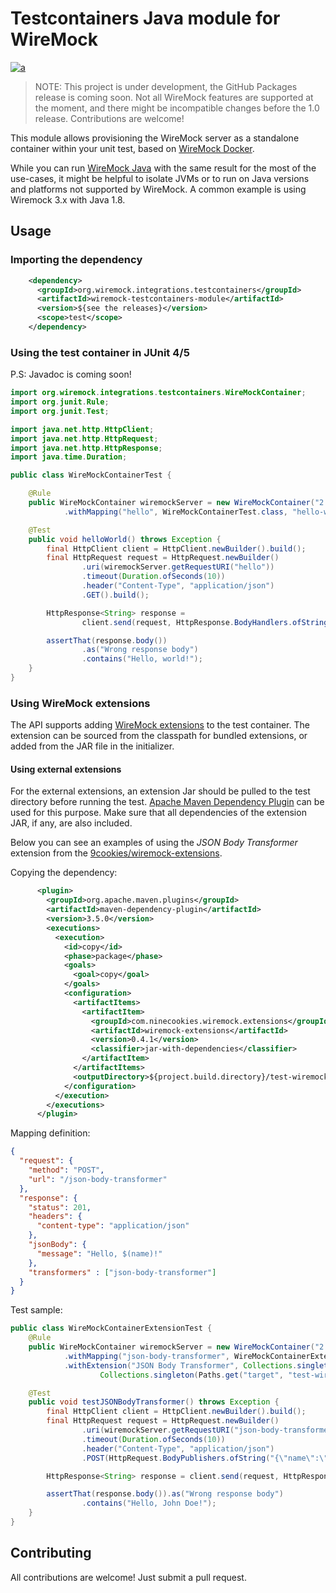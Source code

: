 # Testcontainers Java module for WireMock

[![a](https://img.shields.io/badge/slack-slack.wiremock.org-brightgreen?style=flat&logo=slack)](http://slack.wiremock.org/)

> NOTE: This project is under development, the GitHub Packages release is coming soon.
> Not all WireMock features are supported at the moment,
> and there might be incompatible changes before the 1.0 release.
> Contributions are welcome!

This module allows provisioning the WireMock server 
as a standalone container
within your unit test, based on [WireMock Docker](https://github.com/wiremock/wiremock-docker).

While you can run [WireMock Java](https://github.com/wiremock/wiremock)
with the same result for the most of the use-cases,
it might be helpful to isolate JVMs or to run on 
Java versions and platforms not supported by WireMock.
A common example is using Wiremock 3.x with Java 1.8.

## Usage

### Importing the dependency

```xml
    <dependency>
      <groupId>org.wiremock.integrations.testcontainers</groupId>
      <artifactId>wiremock-testcontainers-module</artifactId>
      <version>${see the releases}</version>
      <scope>test</scope>
    </dependency>
```

### Using the test container in JUnit 4/5

P.S: Javadoc is coming soon!

```java
import org.wiremock.integrations.testcontainers.WireMockContainer;
import org.junit.Rule;
import org.junit.Test;

import java.net.http.HttpClient;
import java.net.http.HttpRequest;
import java.net.http.HttpResponse;
import java.time.Duration;

public class WireMockContainerTest {

    @Rule
    public WireMockContainer wiremockServer = new WireMockContainer("2.35.0")
            .withMapping("hello", WireMockContainerTest.class, "hello-world.json");

    @Test
    public void helloWorld() throws Exception {
        final HttpClient client = HttpClient.newBuilder().build();
        final HttpRequest request = HttpRequest.newBuilder()
                .uri(wiremockServer.getRequestURI("hello"))
                .timeout(Duration.ofSeconds(10))
                .header("Content-Type", "application/json")
                .GET().build();

        HttpResponse<String> response =
                client.send(request, HttpResponse.BodyHandlers.ofString());

        assertThat(response.body())
                .as("Wrong response body")
                .contains("Hello, world!");
    }
}
```

### Using WireMock extensions

The API supports adding [WireMock extensions](https://wiremock.org/docs/extending-wiremock/)
to the test container.
The extension can be sourced from the classpath for bundled extensions,
or added from the JAR file in the initializer.

#### Using external extensions

For the external extensions,
an extension Jar should be pulled to the test directory before running the test.
[Apache Maven Dependency Plugin](https://maven.apache.org/plugins/maven-dependency-plugin/) can be used for this purpose.
Make sure that all dependencies of the extension JAR, if any,
are also included.

Below you can see an examples of using the _JSON Body Transformer_ extension
from the [9cookies/wiremock-extensions](https://github.com/9cookies/wiremock-extensions).

Copying the dependency:

```xml
      <plugin>
        <groupId>org.apache.maven.plugins</groupId>
        <artifactId>maven-dependency-plugin</artifactId>
        <version>3.5.0</version>
        <executions>
          <execution>
            <id>copy</id>
            <phase>package</phase>
            <goals>
              <goal>copy</goal>
            </goals>
            <configuration>
              <artifactItems>
                <artifactItem>
                  <groupId>com.ninecookies.wiremock.extensions</groupId>
                  <artifactId>wiremock-extensions</artifactId>
                  <version>0.4.1</version>
                  <classifier>jar-with-dependencies</classifier>
                </artifactItem>
              </artifactItems>
              <outputDirectory>${project.build.directory}/test-wiremock-extension</outputDirectory>
            </configuration>
          </execution>
        </executions>
      </plugin>
```

Mapping definition:

```json
{
  "request": {
    "method": "POST",
    "url": "/json-body-transformer"
  },
  "response": {
    "status": 201,
    "headers": {
      "content-type": "application/json"
    },
    "jsonBody": {
      "message": "Hello, $(name)!"
    },
    "transformers" : ["json-body-transformer"]
  }
}
```

Test sample:

```java
public class WireMockContainerExtensionTest {
    @Rule
    public WireMockContainer wiremockServer = new WireMockContainer("2.35.0")
            .withMapping("json-body-transformer", WireMockContainerExtensionTest.class, "json-body-transformer.json")
            .withExtension("JSON Body Transformer", Collections.singleton("com.ninecookies.wiremock.extensions.JsonBodyTransformer"),
                    Collections.singleton(Paths.get("target", "test-wiremock-extension", "9cookies-wiremock-extensions.jar").toFile()));

    @Test
    public void testJSONBodyTransformer() throws Exception {
        final HttpClient client = HttpClient.newBuilder().build();
        final HttpRequest request = HttpRequest.newBuilder()
                .uri(wiremockServer.getRequestURI("json-body-transformer"))
                .timeout(Duration.ofSeconds(10))
                .header("Content-Type", "application/json")
                .POST(HttpRequest.BodyPublishers.ofString("{\"name\":\"John Doe\"}")).build();

        HttpResponse<String> response = client.send(request, HttpResponse.BodyHandlers.ofString());

        assertThat(response.body()).as("Wrong response body")
                .contains("Hello, John Doe!");
    }
}
```

## Contributing

All contributions are welcome!
Just submit a pull request.

